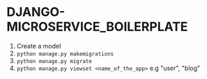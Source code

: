 # DJANGO-MICROSERVICE_BOILERPLATE

1. Create a model
2. `python manage.py makemigrations`
3. `python manage.py migrate`
4. `python manage.py viewset <name_of_the_app>` e.g "user", "blog"
